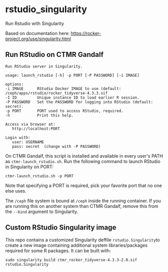 # rstudio_singularity
Run Rstudio with Singularity

Based on documentation here: https://rocker-project.org/use/singularity.html

## Run RStudio on CTMR Gandalf
```
Run RStudio server in Singularity.

usage: launch_rstudio [-h] -p PORT [-P PASSWORD] [-i IMAGE]

options:
-i IMAGE      RStudio Docker IMAGE to use (default: /ceph/apps/rstudio/rocker_tidyverse-4.3.3.sif
-I ID         Unique instance ID to load earlier R session.
-P PASSWORD   Set the PASSWORD for logging into RStudio (default: secret).
-p PORT       PORT used to access RStudio, required.
-h            Print this help.

Access via browser at:
   http://localhost:PORT

Login with:
   user: USERNAME
   pass: secret  (change with -P PASSWORD)
```

On CTMR Gandalf, this script is installed and available in every user's PATH as `ctmr-launch_rstudio.sh`.
Run the following command to launch RStudio in Singularity on PORT:
```
ctmr-launch_rstudio.sh -p PORT
```
Note that specifying a PORT is required, pick your favorite port that no one
else uses. 


The `/ceph` file system is bound at `/ceph` inside the running container. If
you are running this on another system than CTMR Gandalf, remove this from the
`--bind` argument to Singularity.

## Custom RStudio Singularity image
This repo contains a customized Singularity deffile `rstudio.Singularity`to
create a new image containing additional system libraries/packages required for
some R packages. It can be built with:
```
sudo singularity build ctmr_rocker_tidyverse-4.3.3-2.0.sif rstudio.Singularity
```

